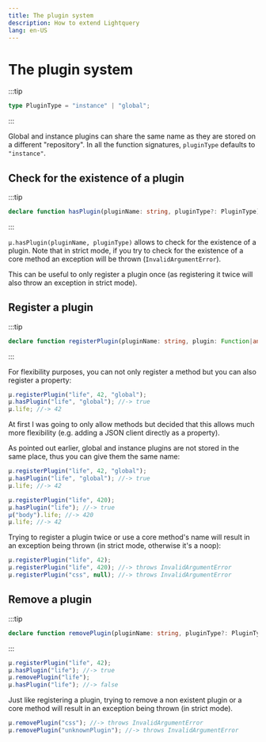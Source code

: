 ```yaml
---
title: The plugin system
description: How to extend Lightquery
lang: en-US
---
```

# The plugin system

:::tip
```typescript
type PluginType = "instance" | "global";
```
:::

Global and instance plugins can share the same name as they are stored on a different "repository".
In all the function signatures, `pluginType` defaults to `"instance"`.

## Check for the existence of a plugin
:::tip
```typescript
declare function hasPlugin(pluginName: string, pluginType?: PluginType);
```
:::

`µ.hasPlugin(pluginName, pluginType)` allows to check for the existence of a plugin.
Note that in strict mode, if you try to check for the existence of a core method an exception will be thrown (`InvalidArgumentError`).

This can be useful to only register a plugin once (as registering it twice will also throw an exception in strict mode).

## Register a plugin
:::tip
```typescript
declare function registerPlugin(pluginName: string, plugin: Function|any, pluginType?: PluginType);
```
:::

For flexibility purposes, you can not only register a method but you can also register a property:
```javascript
µ.registerPlugin("life", 42, "global");
µ.hasPlugin("life", "global"); //-> true
µ.life; //-> 42
```

At first I was going to only allow methods but decided that this allows much more flexibility (e.g. adding a JSON client directly as a property).

As pointed out earlier, global and instance plugins are not stored in the same place, thus you can give them the same name:
```javascript
µ.registerPlugin("life", 42, "global");
µ.hasPlugin("life", "global"); //-> true
µ.life; //-> 42

µ.registerPlugin("life", 420);
µ.hasPlugin("life"); //-> true
µ("body").life; //-> 420
µ.life; //-> 42
```

Trying to register a plugin twice or use a core method's name will result in an exception being thrown (in strict mode, otherwise it's a noop):
```javascript
µ.registerPlugin("life", 42);
µ.registerPlugin("life", 420); //-> throws InvalidArgumentError
µ.registerPlugin("css", null); //-> throws InvalidArgumentError
```

## Remove a plugin
:::tip
```typescript
declare function removePlugin(pluginName: string, pluginType?: PluginType);
```
:::

```javascript
µ.registerPlugin("life", 42);
µ.hasPlugin("life"); //-> true
µ.removePlugin("life");
µ.hasPlugin("life"); //-> false
```

Just like registering a plugin, trying to remove a non existent plugin or a core method will result in an exception being thrown (in strict mode).

```javascript
µ.removePlugin("css"); //-> throws InvalidArgumentError
µ.removePlugin("unknownPlugin"); //-> throws InvalidArgumentError
```
